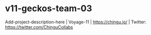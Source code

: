 # v11-geckos-team-03

Add-project-description-here | Voyage-11 | https://chingu.io/ | Twitter: https://twitter.com/ChinguCollabs
